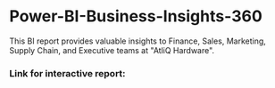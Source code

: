 # Power-BI-Business-Insights-360
This BI report provides valuable insights to Finance, Sales, Marketing, Supply Chain, and Executive teams at "AtliQ Hardware".
### Link for interactive report: 
